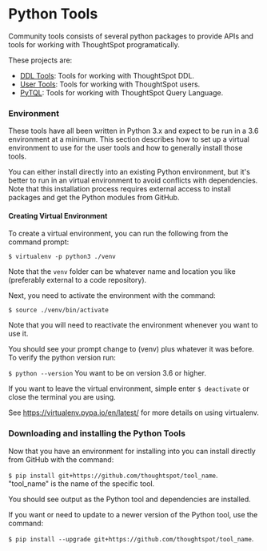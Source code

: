 # Python Tools

Community tools consists of several python packages to provide APIs and tools for working with ThoughtSpot 
programatically.  

These projects are:
* [DDL Tools](https://github.com/thoughtspot/user_tools/tree/master/ddl_tools): Tools for working with ThoughtSpot DDL.
* [User Tools](https://github.com/thoughtspot/user_tools/tree/master/user_tools): Tools for working with ThoughtSpot users.
* [PyTQL](https://github.com/thoughtspot/user_tools/tree/master/py-tql):  Tools for working with ThoughtSpot Query Language.

### Environment

These tools have all been written in Python 3.x and expect to be run in a 3.6 environment at a minimum.  This section 
describes how to set up a virtual environment to use for the user tools and how to generally install those tools.  

You can either install directly into an existing Python environment, but it's better to run in an virtual environment 
to avoid conflicts with dependencies.  Note that this installation process requires external access to install packages 
and get the Python modules from GitHub.

#### Creating Virtual Environment
To create a virtual environment, you can run the following from the command prompt:

`$ virtualenv -p python3 ./venv`

Note that the `venv` folder can be whatever name and location you like (preferably external to a code repository).

Next, you need to activate the environment with the command: 

`$ source ./venv/bin/activate`

Note that you will need to reactivate the environment whenever you want to use it.  

You should see your prompt change to (venv) plus whatever it was before.  To verify the python version run:

`$ python --version`  You want to be on version 3.6 or higher.

If you want to leave the virtual environment, simple enter `$ deactivate` or close the terminal you are using.

See https://virtualenv.pypa.io/en/latest/ for more details on using virtualenv.

### Downloading and installing the Python Tools

Now that you have an environment for installing into you can install directly from GitHub with the command:

`$ pip install git+https://github.com/thoughtspot/tool_name`.  "tool_name" is the name of the specific tool.

You should see output as the Python tool and dependencies are installed.  

If you want or need to update to a newer version of the Python tool, use the command:

`$ pip install --upgrade git+https://github.com/thoughtspot/tool_name`.  

